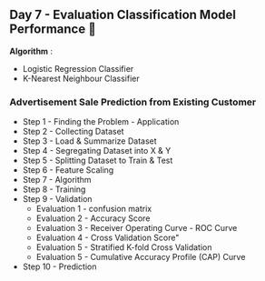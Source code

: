 ## Day 7 - Evaluation Classification Model Performance 🚀

**Algorithm**  :
- Logistic Regression Classifier
- K-Nearest Neighbour Classifier 

### Advertisement Sale Prediction from Existing Customer  
 
- Step 1 - Finding the Problem - Application
- Step 2 - Collecting Dataset
- Step 3 - Load & Summarize Dataset
- Step 4 - Segregating Dataset into X & Y
- Step 5 - Splitting Dataset to Train & Test
- Step 6 - Feature Scaling
- Step 7 - Algorithm
- Step 8 - Training
- Step 9 - Validation
  - Evaluation 1 - confusion matrix
  - Evaluation 2 - Accuracy Score
  - Evaluation 3 - Receiver Operating Curve - ROC Curve
  - Evaluation 4 - Cross Validation Score"
  - Evaluation 5 - Stratified K-fold Cross Validation
  - Evaluation 5 - Cumulative Accuracy Profile (CAP) Curve
- Step 10 - Prediction
